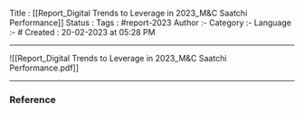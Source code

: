 Title :  [[Report_Digital Trends to Leverage in 2023_M&C Saatchi Performance]]
Status : 
Tags : #report-2023 
Author :-
Category :-
Language :- #
Created  : 20-02-2023 at 05:28  PM
___

![[Report_Digital Trends to Leverage in 2023_M&C Saatchi Performance.pdf]]




















---

### Reference 





